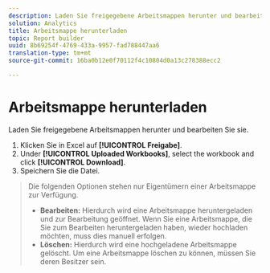 ```yaml
---
description: Laden Sie freigegebene Arbeitsmappen herunter und bearbeiten Sie sie.
solution: Analytics
title: Arbeitsmappe herunterladen
topic: Report builder
uuid: 8b69254f-4769-433a-9957-fad788447aa6
translation-type: tm+mt
source-git-commit: 16ba0b12e0f70112f4c10804d0a13c278388ecc2

---
```



# Arbeitsmappe herunterladen

Laden Sie freigegebene Arbeitsmappen herunter und bearbeiten Sie sie.

1. Klicken Sie in Excel auf **[!UICONTROL Freigabe]**.
1. Under **[!UICONTROL Uploaded Workbooks]**, select the workbook and click **[!UICONTROL Download]**.
1. Speichern Sie die Datei.
>Die folgenden Optionen stehen nur Eigentümern einer Arbeitsmappe zur Verfügung.
>
>* **Bearbeiten:** Hierdurch wird eine Arbeitsmappe heruntergeladen und zur Bearbeitung geöffnet. Wenn Sie eine Arbeitsmappe, die Sie zum Bearbeiten heruntergeladen haben, wieder hochladen möchten, muss dies manuell erfolgen.
>* **Löschen:** Hierdurch wird eine hochgeladene Arbeitsmappe gelöscht. Um eine Arbeitsmappe löschen zu können, müssen Sie deren Besitzer sein.
>


